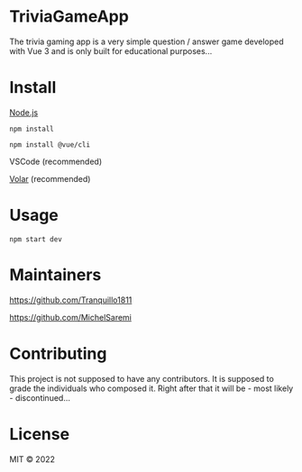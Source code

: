 # TriviaGameApp
The trivia gaming app is a very simple question / answer game developed with Vue 3 and is only built for educational purposes...

# Install

[Node.js](https://nodejs.org/en/download/)

`npm install`

`npm install @vue/cli`
 
VSCode (recommended)

[Volar](https://marketplace.visualstudio.com/items?itemName=johnsoncodehk.volar) (recommended)


# Usage
`npm start dev`

# Maintainers
<https://github.com/Tranquillo1811> 

<https://github.com/MichelSaremi>

# Contributing
This project is not supposed to have any contributors.
It is supposed to grade the individuals who composed it.
Right after that it will be - most likely - discontinued...

# License
MIT &copy; 2022 

